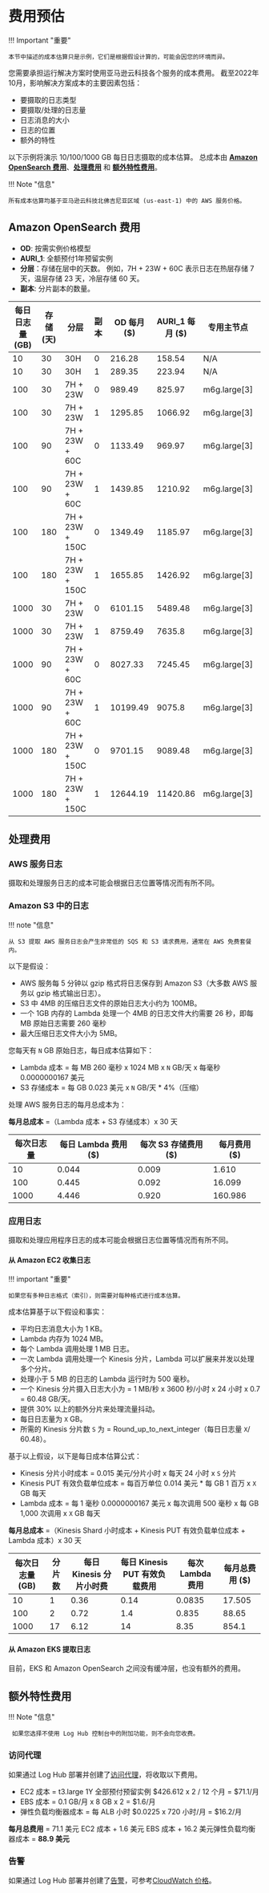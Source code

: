 # 费用预估

!!! Important "重要"

    本节中描述的成本估算只是示例，它们是根据假设计算的，可能会因您的环境而异。


您需要承担运行解决方案时使用亚马逊云科技各个服务的成本费用。 截至2022年10月，影响解决方案成本的主要因素包括：

- 要摄取的日志类型
- 要摄取/处理的日志量
- 日志消息的大小
- 日志的位置
- 额外的特性

以下示例将演示 10/100/1000 GB 每日日志摄取的成本估算。 总成本由 [**Amazon OpenSearch 费用**](#amazon-opensearch)、[**处理费用**](#_1) 和 [**额外特性费用**](#_4)。


!!! Note "信息"

    所有成本估算均基于亚马逊云科技北佛吉尼亚区域 (us-east-1) 中的 AWS 服务价格。


## Amazon OpenSearch 费用

- **OD**: 按需实例价格模型
- **AURI_1**: 全额预付1年预留实例
- **分层**：存储在层中的天数。 例如，7H + 23W + 60C 表示日志在热层存储 7 天，温层存储 23 天，冷层存储 60 天。
- **副本**: 分片副本的数量。

| 每日日志量 (GB)	 | 存储 (天)	 | 分层	              | 副本	 | OD 每月 ($)	 | AURI_1 每月  ($)	 | 专用主节点	        | 数据节点	           | EBS (GB)	 | UltraWarm 节点	 | UltraWarm/Cold S3 存储 (GB)	 | OD 每GB费用 ($)	 | AURI_1 每GB费用 ($)	 |
|-------------|---------|------------------|-----|------------|-----------------|---------------|-----------------|--------------------------|---------------|----------------------------|---------------|-------------------|
| 10	         | 30	     | 30H	             | 0	  | 216.28	    | 158.54	         | N/A	          | c6g.large[2]	   | 380	      | N/A	          | 0	                         | 0.72093	      | 0.52847	          |
| 10	         | 30	     | 30H	             | 1	  | 289.35	    | 223.94	         | N/A	          | m6g.large[2]	   | 760	      | N/A	          | 0	                         | 0.9645	       | 0.74647	          |
| 100	        | 30	     | 7H + 23W	        | 0	  | 989.49	    | 825.97	         | m6g.large[3]	 | m6g.large[2]	   | 886	      | medium[2]	    | 0	                         | 0.32983	      | 0.27532	          |
| 100	        | 30	     | 7H + 23W	        | 1	  | 1295.85	   | 1066.92	        | m6g.large[3]	 | m6g.large[4]	   | 1772	     | medium[2]	    | 0	                         | 0.43195	      | 0.35564	          |
| 100	        | 90	     | 7H + 23W + 60C	  | 0	  | 1133.49	   | 969.97	         | m6g.large[3]	 | m6g.large[2]	   | 886	      | medium[2]	    | 8300	                      | 0.12594	      | 0.10777	          |
| 100	        | 90	     | 7H + 23W + 60C	  | 1	  | 1439.85	   | 1210.92	        | m6g.large[3]	 | m6g.large[4]	   | 1772	     | medium[2]	    | 8300	                      | 0.15998	      | 0.13455	          |
| 100	        | 180	    | 7H + 23W + 150C	 | 0	  | 1349.49	   | 1185.97	        | m6g.large[3]	 | m6g.large[2]	   | 886	      | medium[2]	    | 17300	                     | 0.07497	      | 0.06589	          |
| 100	        | 180	    | 7H + 23W + 150C	 | 1	  | 1655.85	   | 1426.92	        | m6g.large[3]	 | m6g.large[4]	   | 1772	     | medium[2]	    | 17300	                     | 0.09199	      | 0.07927	          |
| 1000	       | 30	     | 7H + 23W	        | 0	  | 6101.15	   | 5489.48	        | m6g.large[3]	 | r6g.xlarge[6]	  | 8856	     | medium[15]	   | 23000	                     | 0.20337	      | 0.18298	          |
| 1000	       | 30	     | 7H + 23W	        | 1	  | 8759.49	   | 7635.8	         | m6g.large[3]	 | r6g.2xlarge[6]	 | 17712	    | medium[15]	   | 23000	                     | 0.29198	      | 0.25453	          |
| 1000	       | 90	     | 7H + 23W + 60C	  | 0	  | 8027.33	   | 7245.45	        | m6g.large[3]	 | r6g.xlarge[6]	  | 8856	     | medium[15]	   | 83000	                     | 0.08919	      | 0.0805	           |
| 1000	       | 90	     | 7H + 23W + 60C	  | 1	  | 10199.49	  | 9075.8	         | m6g.large[3]	 | r6g.2xlarge[6]	 | 17712	    | medium[15]	   | 83000	                     | 0.11333	      | 0.10084	          |
| 1000	       | 180	    | 7H + 23W + 150C	 | 0	  | 9701.15	   | 9089.48	        | m6g.large[3]	 | r6g.xlarge[6]	  | 8856	     | medium[15]	   | 173000	                    | 0.0539	       | 0.0505	           |
| 1000	       | 180	    | 7H + 23W + 150C	 | 1	  | 12644.19	  | 11420.86	       | m6g.large[3]	 | r6g.2xlarge[6]	 | 17712	    | medium[15]	   | 173000	                    | 0.07025	      | 0.06345	          |

## 处理费用

### AWS 服务日志

摄取和处理服务日志的成本可能会根据日志位置等情况而有所不同。

### Amazon S3 中的日志

!!! note "信息"

    从 S3 提取 AWS 服务日志会产生非常低的 SQS 和 S3 请求费用，通常在 AWS 免费套餐内。

以下是假设：

- AWS 服务每 5 分钟以 gzip 格式将日志保存到 Amazon S3（大多数 AWS 服务以 gzip 格式输出日志）。
- S3 中 4MB 的压缩日志文件的原始日志大小约为 100MB。
- 一个 1GB 内存的 Lambda 处理一个 4MB 的日志文件大约需要 26 秒，即每 MB 原始日志需要 260 毫秒
- 最大压缩日志文件大小为 5MB。

您每天有 `N` GB 原始日志，每日成本估算如下：

- Lambda 成本 = 每 MB 260 毫秒 x 1024 MB x `N` GB/天 x 每毫秒 0.0000000167 美元
- S3 存储成本 = 每 GB 0.023 美元 x `N` GB/天 * 4%（压缩）

处理 AWS 服务日志的每月总成本为：

**每月总成本** =（Lambda 成本 + S3 存储成本）x 30 天

| 每次日志量 | 每日 Lambda 费用 ($) | 每次 S3 存储费用 ($) | 每月费用 ($) |
|-------|------------------|----------------|----------|
| 10    | 0.044            | 0.009          | 1.610    |
| 100   | 0.445            | 0.092          | 16.099   |
| 1000  | 4.446            | 0.920          | 160.986  |


### 应用日志

摄取和处理应用程序日志的成本可能会根据日志位置等情况而有所不同。

#### 从 Amazon EC2 收集日志

!!! important "重要"

    如果您有多种日志格式（索引），则需要对每种格式进行成本估算。

成本估算基于以下假设和事实：

- 平均日志消息大小为 1 KB。
- Lambda 内存为 1024 MB。
- 每个 Lambda 调用处理 1 MB 日志。
- 一次 Lambda 调用处理一个 Kinesis 分片，Lambda 可以扩展来并发以处理多个分片。
- 处理小于 5 MB 的日志的 Lambda 运行时为 500 毫秒。
- 一个 Kinesis 分片摄入日志大小为 = 1 MB/秒 x 3600 秒/小时 x 24 小时 x 0.7 = 60.48 GB/天。
- 提供 30% 以上的额外分片来处理流量抖动。
- 每日日志量为 `X` GB。
- 所需的 Kinesis 分片数 `S` 为 = Round_up_to_next_integer（每日日志量 `X`/ 60.48）。

基于以上假设，以下是每日成本估算公式：

- Kinesis 分片小时成本 = 0.015 美元/分片小时 x 每天 24 小时 x `S` 分片
- Kinesis PUT 有效负载单位成本 = 每百万单位 0.014 美元 * 每 GB 1 百万 x `X` GB 每天
- Lambda 成本 = 每 1 毫秒 0.0000000167 美元 x 每次调用 500 毫秒 x 每 GB 1,000 次调用 x `X` GB 每天

**每月总成本** =（Kinesis Shard 小时成本 + Kinesis PUT 有效负载单位成本 + Lambda 成本）x 30 天

| 每次日志量 (GB) | 分片数 | 每日 Kinesis 分片小时费 | 每日 Kinesis PUT 有效负载费用 | 每次 Lambda 费用 | 每月总费用 ($) |
|------------|-----|------------------|-----------------------|--------------|-----------|
| 10         | 1   | 0.36             | 0.14                  | 0.0835       | 17.505    |
| 100        | 2   | 0.72             | 1.4                   | 0.835        | 88.65     |
| 1000       | 17  | 6.12             | 14                    | 8.35         | 854.1     |

#### 从 Amazon EKS 提取日志

目前，EKS 和 Amazon OpenSearch 之间没有缓冲层，也没有额外的费用。

## 额外特性费用

!!! Note "信息"

     如果您选择不使用 Log Hub 控制台中的附加功能，则不会向您收费。

### 访问代理

如果通过 Log Hub 部署并创建了[访问代理](./domains/proxy.md)，将收取以下费用。

- EC2 成本 = t3.large 1Y 全部预付预留实例 $426.612 x 2 / 12 个月 = $71.1/月
- EBS 成本 = 0.1 GB/月 x 8 GB x 2 = $1.6/月
- 弹性负载均衡器成本 = 每 ALB 小时 $0.0225 x 720 小时/月 = $16.2/月

**每月总费用** = 71.1 美元 EC2 成本 + 1.6 美元 EBS 成本 + 16.2 美元弹性负载均衡器成本 = **88.9 美元**

### 告警

如果通过 Log Hub 部署并创建了[告警](./domains/alarms.md)，可参考[CloudWatch 价格](https://aws.amazon.com/cloudwatch/pricing/)。